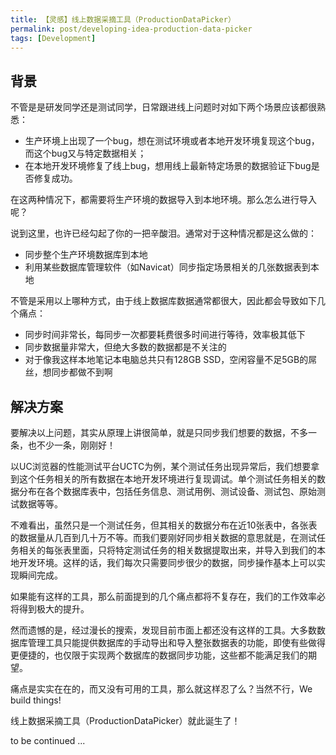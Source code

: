 ```yaml
---
title: 【灵感】线上数据采摘工具（ProductionDataPicker）
permalink: post/developing-idea-production-data-picker
tags: [Development]
---
```


## 背景

不管是是研发同学还是测试同学，日常跟进线上问题时对如下两个场景应该都很熟悉：

- 生产环境上出现了一个bug，想在测试环境或者本地开发环境复现这个bug，而这个bug又与特定数据相关；
- 在本地开发环境修复了线上bug，想用线上最新特定场景的数据验证下bug是否修复成功。

在这两种情况下，都需要将生产环境的数据导入到本地环境。那么怎么进行导入呢？

说到这里，也许已经勾起了你的一把辛酸泪。通常对于这种情况都是这么做的：

- 同步整个生产环境数据库到本地
- 利用某些数据库管理软件（如Navicat）同步指定场景相关的几张数据表到本地

不管是采用以上哪种方式，由于线上数据库数据通常都很大，因此都会导致如下几个痛点：

- 同步时间非常长，每同步一次都要耗费很多时间进行等待，效率极其低下
- 同步数据量非常大，但绝大多数的数据都是不关注的
- 对于像我这样本地笔记本电脑总共只有128GB SSD，空闲容量不足5GB的屌丝，想同步都做不到啊

## 解决方案

要解决以上问题，其实从原理上讲很简单，就是只同步我们想要的数据，不多一条，也不少一条，刚刚好！

以UC浏览器的性能测试平台UCTC为例，某个测试任务出现异常后，我们想要拿到这个任务相关的所有数据在本地开发环境进行复现调试。单个测试任务相关的数据分布在各个数据库表中，包括任务信息、测试用例、测试设备、测试包、原始测试数据等等。

不难看出，虽然只是一个测试任务，但其相关的数据分布在近10张表中，各张表的数据量从几百到几十万不等。而我们要刚好同步相关数据的意思就是，在测试任务相关的每张表里面，只将特定测试任务的相关数据提取出来，并导入到我们的本地开发环境。这样的话，我们每次只需要同步很少的数据，同步操作基本上可以实现瞬间完成。

如果能有这样的工具，那么前面提到的几个痛点都将不复存在，我们的工作效率必将得到极大的提升。

然而遗憾的是，经过漫长的搜索，发现目前市面上都还没有这样的工具。大多数数据库管理工具只能提供数据库的手动导出和导入整张数据表的功能，即使有些做得更便捷的，也仅限于实现两个数据库的数据同步功能，这些都不能满足我们的期望。

痛点是实实在在的，而又没有可用的工具，那么就这样忍了么？当然不行，We build things!

线上数据采摘工具（ProductionDataPicker）就此诞生了！

to be continued ...
